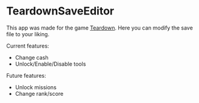 # TeardownSaveEditor
 This app was made for the game [Teardown](http://www.teardowngame.com/).
 Here you can modify the save file to your liking.
 
 Current features:
 - Change cash
 - Unlock/Enable/Disable tools
 
 Future features:
 - Unlock missions
 - Change rank/score
